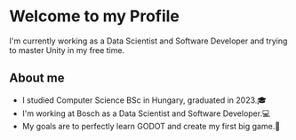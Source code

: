 # Welcome to my Profile
I'm currently working as a Data Scientist and Software Developer and trying to master Unity in my free time.
## About me
- I studied Computer Science BSc in Hungary, graduated in 2023.🎓
- I'm working at Bosch as a Data Scientist and Software Developer.💻
- My goals are to perfectly learn GODOT and create my first big game.👾

